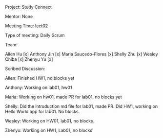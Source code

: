 Project: Study Connect

Mentor: None

Meeting Time: lect02

Type of meeting: Daily Scrum

Team: 

Allen Hu [x]
Anthony Jin [x]
Maria Saucedo-Flores [x]
Shelly Zhu [x]
Wesley Chiba [x]
Zhenyu Yu [x]

Scribed Discussion:

Allen: Finished HW1, no blocks yet

Anthony: Working on lab01, hw01

Maria: Working on hw01, made PR for lab01, no blocks yet

Shelly: Did the introduction md file for lab01, made PR. Did HW1, working on Hello World app for lab01. No blocks.

Wesley: Working on HW01, lab01, no blocks.

Zhenyu: Working on HW1, Lab01, no blocks
